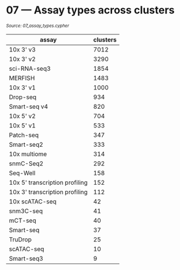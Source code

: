 # 07 — Assay types across clusters

<sub><em>Source: 07_assay_types.cypher</em></sub>


| assay | clusters |
| --- | --- |
| 10x 3' v3 | 7012 |
| 10x 3' v2 | 3290 |
| sci-RNA-seq3 | 1854 |
| MERFISH | 1483 |
| 10x 3' v1 | 1000 |
| Drop-seq | 934 |
| Smart-seq v4 | 820 |
| 10x 5' v2 | 704 |
| 10x 5' v1 | 533 |
| Patch-seq | 347 |
| Smart-seq2 | 333 |
| 10x multiome | 314 |
| snmC-Seq2 | 292 |
| Seq-Well | 158 |
| 10x 5' transcription profiling | 152 |
| 10x 3' transcription profiling | 112 |
| 10x scATAC-seq | 42 |
| snm3C-seq | 41 |
| mCT-seq | 40 |
| Smart-seq | 37 |
| TruDrop | 25 |
| scATAC-seq | 10 |
| Smart-seq3 | 9 |

